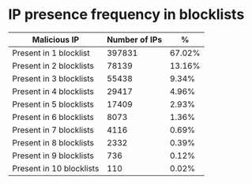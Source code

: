 # IP presence frequency in blocklists
| Malicious IP | Number of IPs | % |
|----|----|----|
| Present in 1 blocklist | 397831 | 67.02% |
| Present in 2 blocklists | 78139 | 13.16% |
| Present in 3 blocklists | 55438 | 9.34% |
| Present in 4 blocklists | 29417 | 4.96% |
| Present in 5 blocklists | 17409 | 2.93% |
| Present in 6 blocklists | 8073 | 1.36% |
| Present in 7 blocklists | 4116 | 0.69% |
| Present in 8 blocklists | 2332 | 0.39% |
| Present in 9 blocklists | 736 | 0.12% |
| Present in 10 blocklists | 110 | 0.02% |
